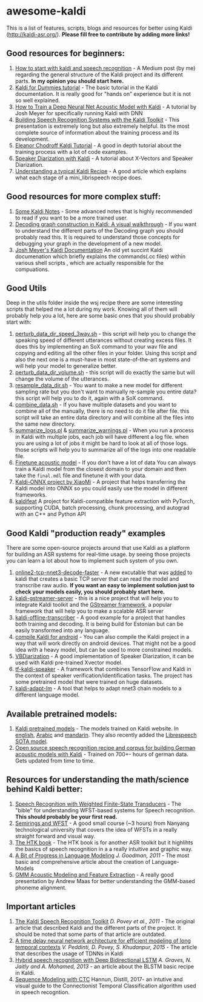 # awesome-kaldi
This is a list of features, scripts, blogs and resources for better using Kaldi (http://kaldi-asr.org/). **Please fill free to contribute by adding more links!**

## Good resources for beginners:
1. [How to start with kaldi and speech recognition](https://towardsdatascience.com/how-to-start-with-kaldi-and-speech-recognition-a9b7670ffff6) - A Medium post (by me) regarding the general structure of the Kaldi project and its different parts. **In my opinion you should start here.**
2. [Kaldi for Dummies tutorial](http://kaldi-asr.org/doc/kaldi_for_dummies.html) - The basic tutorial in the Kaldi documentation. It is really good for "hands on" experience but it is not so well explained.
3. [How to Train a Deep Neural Net Acoustic Model with Kaldi](http://jrmeyer.github.io/asr/2016/12/15/DNN-AM-Kaldi.html) - A tutorial by Josh Meyer for specifically running Kaldi with DNN
4. [Building Speech Recognition Systems with the Kaldi Toolkit](https://www.clsp.jhu.edu/wp-content/uploads/2016/06/Building-Speech-Recognition-Systems-with-the-Kaldi-Toolkit.pdf) - This presentation is extremely long but also extremely helpful. Its the most complete source of information about the training process and its development.
5. [Eleanor Chodroff Kaldi Tutorial](https://www.eleanorchodroff.com/tutorial/kaldi/) - A good in depth tutorial about the training process with a lot of code examples.
6. [Speaker Diarization with Kaldi](https://towardsdatascience.com/speaker-diarization-with-kaldi-e30301b05cc8) - A tutorial about X-Vectors and Speaker Diarization.
7. [Understanding a typical Kaldi Recipe](https://medium.com/@qianhwan/understanding-kaldi-recipes-with-mini-librispeech-example-part-1-hmm-models-472a7f4a0488) - A good article which explains what each stage of a mini_librispeech recipe does. 

## Good resources for more complex stuff:
1. [Some Kaldi Notes](http://jrmeyer.github.io/asr/2016/02/01/Kaldi-notes.html) - Some advanced notes that is highly recommended to read if you want to be a more trained user.
2. [Decoding graph construction in Kaldi: A visual walkthrough](http://vpanayotov.blogspot.com/2012/06/kaldi-decoding-graph-construction.html) - If you want to understand the different parts of the Decoding graph you should probably read this. It is required to understand those concepts for debugging your graph in the development of a new model.
3. [Josh Meyer's Kaldi Documentation](http://jrmeyer.github.io/misc/kaldi-documentation/kaldi-documentation.pdf) An old yet succint Kaldi documenation which briefly explains the  commands(.cc files) within various shell scripts , which are actually responsible for the compuations.
## Good Utils
Deep in the utils folder inside the wsj recipe there are some interesting scripts that helped me a lot during my work. Knowing all of them will probably help you a lot, here are some basic ones that you should probably start with:
1. [perturb_data_dir_speed_3way.sh](https://github.com/kaldi-asr/kaldi/blob/master/egs/wsj/s5/utils/data/perturb_data_dir_speed_3way.sh) - this script will help you to change the speaking speed of different utterances without creating excess files. It does this by implementing an SoX command to your wav file and copying and editing all the other files in your folder. Using this script and also the next one is a must-have in most state-of-the-art systems and will help your model to generalize better.
2. [perturb_data_dir_volume.sh](https://github.com/kaldi-asr/kaldi/blob/master/egs/wsj/s5/utils/data/perturb_data_dir_volume.sh) - this script will do exactly the same but will change the volume of the utterances.
3. [resample_data_dir.sh](https://github.com/kaldi-asr/kaldi/blob/master/egs/wsj/s5/utils/data/resample_data_dir.sh) - You want to make a new model for different sampling rate but you don't want to manually re-sample you entire data? this script will help you to do it, again with a SoX command.
4. [combine_data.sh](https://github.com/kaldi-asr/kaldi/blob/master/egs/wsj/s5/utils/combine_data.sh) - If you have multiple datasets and you want to combine all of the manually, there is no need to do it file after file. this script will take an entire data directory and will combine all the files into the same new directory.
5. [summarize_logs.pl](https://github.com/kaldi-asr/kaldi/blob/master/egs/wsj/s5/utils/summarize_logs.pl) & [summarize_warnings.pl](https://github.com/kaldi-asr/kaldi/blob/master/egs/wsj/s5/utils/summarize_warnings.pl) - When you run a process in Kaldi with multiple jobs, each job will have different a log file. when you are using a lot of jobs it might be hard to look at all of those logs. those scripts will help you to summarize all of the logs into one readable file.
6. [Finetune acoustic model](https://github.com/kaldi-asr/kaldi/blob/master/egs/rm/s5/local/chain/tuning/run_tdnn_wsj_rm_1a.sh) - If you don't have a lot of data You can always train a Kaldi model from the closest domain to your domain and then take the `final.mdl` file and finetune it with your data.
7. [Kaldi-ONNX project by XiaoMi](https://github.com/XiaoMi/kaldi-onnx) - A project that helps transferring the Kaldi model into ONNX so you could easily use the model in different frameworks.
8. [kaldifeat](https://github.com/csukuangfj/kaldifeat) A project for  Kaldi-compatible feature extraction with PyTorch, supporting CUDA, batch processing, chunk processing, and autograd with an C++ and Python API

## Good Kaldi "production ready" examples 
There are some open-source projects around that use Kaldi as a platform for building an ASR systems for real-time usage. by seeing those projects you can learn a lot about how to implement such system of you own.
1. [online2-tcp-nnet3-decode-faster](https://github.com/kaldi-asr/kaldi/blob/master/src/online2bin/online2-tcp-nnet3-decode-faster.cc) - A new excutable that was [added](https://github.com/kaldi-asr/kaldi/pull/2938) to kaldi that creates a basic TCP server that can read the model and transcribe raw audio. **If you want an easy to implement solution just to check your models easily, you should probably start here.**
2. [kaldi-gstreamer-server](https://github.com/alumae/kaldi-gstreamer-server) - this is a nice project that will help you to integrate Kaldi toolkit and the [GStreamer framework](https://gstreamer.freedesktop.org/documentation/application-development/introduction/gstreamer.html), a popular framework that will help you to make a scalable ASR server
3. [kaldi-offline-transcriber](https://github.com/alumae/kaldi-offline-transcriber) - A good example for a project that handles both training and decoding. It is being build for Estonian but can be easily transformed into any language.
4. [compile Kaldi for android](http://jcsilva.github.io/2017/03/18/compile-kaldi-android/) - You can also compile the Kaldi project in a way that will work directly on android devices. That might not be a good idea with a heavy model, but can be used to more constrained models.
5. [VBDiarization](https://github.com/Jamiroquai88/VBDiarization) - A good implementation of Speaker Diarization, it can be used with Kaldi pre-trained Xvector model.
6. [tf-kaldi-speaker](https://github.com/mycrazycracy/tf-kaldi-speaker) - A framework that combines TensorFlow and Kaldi in the context of speaker verification/identification tasks. The project has some pretrained model that were trained on huge datasets.
7. [kaldi-adapt-lm](https://github.com/gooofy/kaldi-adapt-lm) - A tool that helps to adapt nnet3 chain models to a different language model.

## Available pretrained models:
1. [Kaldi pretrained models](https://kaldi-asr.org/models.html) - The models trained on Kaldi website. In [english](https://kaldi-asr.org/models/m1), [Arabic](https://kaldi-asr.org/models/m9) and [mandarin](https://kaldi-asr.org/models/m11). They also recently added the [Librespeech SOTA model](https://kaldi-asr.org/models/m13).
2. [Open source speech recognition recipe and corpus for building German acoustic models with Kaldi](https://github.com/uhh-lt/kaldi-tuda-de) - Trained on 700+- hours of german data. Gets updated from time to time.

## Resources for understanding the math/science behind Kaldi better:
1. [Speech Recognition with Weighted Finite-State Transducers](https://cs.nyu.edu/~mohri/pub/hbka.pdf) - The "bible" for understanding WFST-based systems for Speech recognition. **This should probably be your first read.**
2. [Semirings and WFST](https://www.youtube.com/watch?v=1aEinrlyp8w&list=PLxbPHSSMPBeicXAHVfyFvGfCywRCq39Mp) - A good small course (~3 hours) from Nanyang technological university that covers the idea of WFSTs in a really straight forward and visual way.
3. [The HTK book](http://www.dsic.upv.es/docs/posgrado/20/RES/materialesDocentes/alejandroViewgraphs/htkbook.pdf) - The HTK book is for another ASR toolkit but it highlihts the basics of speech recognition in a a really intuitive and graphic way.
4. [A Bit of Progress in Language Modeling](http://www-labs.iro.umontreal.ca/~felipe/IFT6285-Automne2018/resources-2011/Articles/goodman2001.pdf) *J. Goodman, 2011* - The most basic and comprehensive article about the creation of Language-Models
5. [GMM Acoustic Modeling and Feature Extraction](https://web.stanford.edu/class/cs224s/lectures/224s.17.lec5.pdf) - A really good presentation by Andrew Maas for better understanding the GMM-based phoneme alignment.

## Important articles
1. [The Kaldi Speech Recognition Toolkit](https://homepages.inf.ed.ac.uk/aghoshal/pubs/asru11-kaldi.pdf) *D. Povey et al., 2011* - The original article that described Kaldi and the different parts of the project. It should be noted that some parts of that article are outdated.
2. [A time delay neural network architecture for efficient modeling of long
temporal contexts](https://www.danielpovey.com/files/2015_interspeech_multisplice.pdf) *V. Peddinti, D. Povey, S. Khudanpur, 2015* - The article that describes the usage of TDNNs in Kaldi
3. [Hybrid speech recognition with Deep Bidirectional LSTM](https://www.cs.toronto.edu/~graves/asru_2013.pdf) *A. Graves, N. Jaitly and A. Mohamed, 2013* - an article about the BLSTM basic recipe in Kaldi.
4. [Sequence Modeling with CTC](https://distill.pub/2017/ctc/) Hannun, Distill, 2017- an intutive and visual guide to the Connectionist Temporal Classification algorithm used in speech recogntion.
